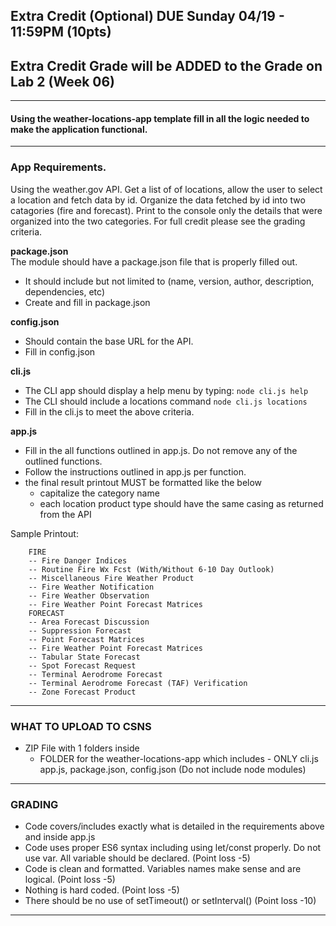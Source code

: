## Extra Credit (Optional) DUE Sunday 04/19 - 11:59PM  (10pts)
## Extra Credit Grade will be ADDED to the Grade on Lab 2 (Week 06)

---

#### Using the weather-locations-app template fill in all the logic needed to make the application functional.

---
### App Requirements.
Using the weather.gov API.  Get a list of of locations, allow the user to select a location and fetch data by id.  Organize the data fetched by id into two catagories (fire and forecast).  Print to the console only the details that were organized into the two categories. For full credit please see the grading criteria.

**package.json** <br/>
The module should have a package.json file that is properly filled out.
  - It should include but not limited to (name, version, author, description, dependencies, etc)
  - Create and fill in package.json

**config.json** <br/>
 - Should contain the base URL for the API.
 - Fill in config.json

**cli.js** <br/>
  - The CLI app should display a help menu by typing: `node cli.js help`
  - The CLI should include a locations command `node cli.js locations`
  - Fill in the cli.js to meet the above criteria.

 **app.js** <br/>
  - Fill in the all functions outlined in app.js. Do not remove any of the outlined functions.
  - Follow the instructions outlined in app.js per function.
  - the final result printout MUST be formatted like the below
    - capitalize the category name
    - each location product type should have the same casing as returned from the API

Sample Printout:
```
    FIRE
    -- Fire Danger Indices
    -- Routine Fire Wx Fcst (With/Without 6-10 Day Outlook)
    -- Miscellaneous Fire Weather Product
    -- Fire Weather Notification
    -- Fire Weather Observation
    -- Fire Weather Point Forecast Matrices
    FORECAST
    -- Area Forecast Discussion
    -- Suppression Forecast
    -- Point Forecast Matrices
    -- Fire Weather Point Forecast Matrices
    -- Tabular State Forecast
    -- Spot Forecast Request
    -- Terminal Aerodrome Forecast
    -- Terminal Aerodrome Forecast (TAF) Verification
    -- Zone Forecast Product
```
---

### WHAT TO UPLOAD TO CSNS

- ZIP File with 1 folders inside
  - FOLDER for the weather-locations-app which includes - ONLY cli.js app.js, package.json, config.json
  (Do not include node modules)

---

### GRADING

  - Code covers/includes exactly what is detailed in the requirements above and inside app.js
  - Code uses proper ES6 syntax including using let/const properly. Do not use var. All variable should be declared. (Point loss -5)
  - Code is clean and formatted. Variables names make sense and are logical. (Point loss -5)
  - Nothing is hard coded. (Point loss -5)
  - There should be no use of setTimeout() or setInterval() (Point loss -10)

---



